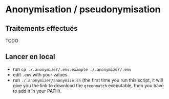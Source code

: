# Anonymisation / pseudonymisation

## Traitements effectués 

TODO

## Lancer en local

- run `cp ./.anonymizer/.env.example ./.anonymizer/.env` 
- edit `.env` with your values
- run `./.anonymizer/anonymize.sh`  (the first time you run this script, it will give you the link to download the `greenmatch` executable, then you have to add it in your PATH).
